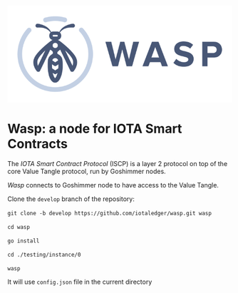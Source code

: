 ![Wasp logo](WASP_logo_dark.png)
# Wasp: a node for IOTA Smart Contracts


The _IOTA Smart Contract Protocol_ (ISCP) is a layer 2 protocol on top of the core Value Tangle
protocol, run by Goshimmer nodes.

_Wasp_ connects to Goshimmer node to have access to the Value Tangle.   

Clone the `develop` branch of the repository:

`git clone -b develop https://github.com/iotaledger/wasp.git wasp`

`cd wasp`

`go install`

`cd ./testing/instance/0`

`wasp`

It will use `config.json` file in the current directory

